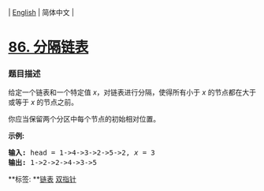 | [English](README_EN.md) | 简体中文 |

# [86. 分隔链表](https://leetcode-cn.com/problems/partition-list)
 ### 题目描述
<p>给定一个链表和一个特定值<em> x</em>，对链表进行分隔，使得所有小于 <em>x</em> 的节点都在大于或等于 <em>x</em> 的节点之前。</p>

<p>你应当保留两个分区中每个节点的初始相对位置。</p>

<p><strong>示例:</strong></p>

<pre><strong>输入:</strong> head = 1-&gt;4-&gt;3-&gt;2-&gt;5-&gt;2, <em>x</em> = 3
<strong>输出:</strong> 1-&gt;2-&gt;2-&gt;4-&gt;3-&gt;5
</pre>

**标签:	**[链表](https://leetcode-cn.com/tag/linked-list) [双指针](https://leetcode-cn.com/tag/two-pointers) 